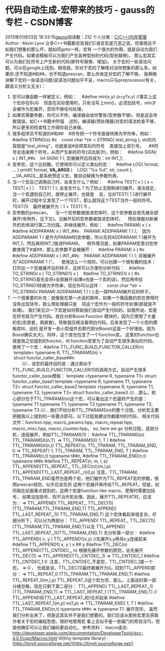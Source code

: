 # 代码自动生成-宏带来的技巧 - gauss的专栏 - CSDN博客
2013年01月03日 18:33:15[gauss](https://me.csdn.net/mathlmx)阅读数：212
个人分类：[C/C++/内存管理](https://blog.csdn.net/mathlmx/article/category/605906)
Author : Kevin Lynx
众多C++书籍都忠告我们C语言宏是万恶之首，但事情总不如我们想象的那么坏，就如同goto一样。宏有
一个很大的作用，就是自动为我们产生代码。如果说模板可以为我们产生各种型别的代码(型别替换)，
那么宏其实可以为我们在符号上产生新的代码(即符号替换、增加)。
关于宏的一些语法问题，可以在google上找到。相信我，你对于宏的了解绝对没你想象的那么多。如果你
还不知道#和##，也不知道prescan，那么你肯定对宏的了解不够。
我稍微讲解下宏的一些语法问题(说语法问题似乎不妥，macro只与preprocessor有关，跟语义分析又无关)：
1. 宏可以像函数一样被定义，例如：
   #define min(x,y) (x<y?x:y) //事实上这个宏存在BUG
   但是在实际使用时，只有当写上min()，必须加括号，min才会被作为宏展开，否则不做任何处理。
2. 如果宏需要参数，你可以不传，编译器会给你警告(宏参数不够)，但是这会导致错误。如C++书籍中所描
   述的，编译器(预处理器)对宏的语法检查不够，所以更多的检查性工作得你自己来做。
3. 很多程序员不知道的#和##
   #符号把一个符号直接转换为字符串，例如：
   #define STRING(x) #x
   const char *str = STRING( test_string ); str的内容就是"test_string"，也就是说#会把其后的符号
   直接加上双引号。
   ##符号会连接两个符号，从而产生新的符号(词法层次)，例如：
   #define SIGN( x ) INT_##x
   int SIGN( 1 ); 宏被展开后将成为：int INT_1; 
4. 变参宏，这个比较酷，它使得你可以定义类似的宏：
   #define LOG( format, ... ) printf( format, __VA_ARGS__ )
   LOG( "%s %d", str, count );
   __VA_ARGS__是系统预定义宏，被自动替换为参数列表。
5. 当一个宏自己调用自己时，会发生什么？例如：
   #define TEST( x ) ( x + TEST( x ) )
   TEST( 1 ); 会发生什么？为了防止无限制递归展开，语法规定，当一个宏遇到自己时，就停止展开，也就是
   说，当对TEST( 1 )进行展开时，展开过程中又发现了一个TEST，那么就将这个TEST当作一般的符号。TEST(1)
   最终被展开为：1 + TEST( 1) 。
6. 宏参数的prescan，
   当一个宏参数被放进宏体时，这个宏参数会首先被全部展开(有例外，见下文)。当展开后的宏参数被放进宏体时，
   预处理器对新展开的宏体进行第二次扫描，并继续展开。例如：
   #define PARAM( x ) x
   #define ADDPARAM( x ) INT_##x
   PARAM( ADDPARAM( 1 ) ); 
   因为ADDPARAM( 1 ) 是作为PARAM的宏参数，所以先将ADDPARAM( 1 )展开为INT_1，然后再将INT_1放进PARAM。
   例外情况是，如果PARAM宏里对宏参数使用了#或##，那么宏参数不会被展开：
   #define PARAM( x ) #x
   #define ADDPARAM( x ) INT_##x
   PARAM( ADDPARAM( 1 ) ); 将被展开为"ADDPARAM( 1 )"。
   使用这么一个规则，可以创建一个很有趣的技术：打印出一个宏被展开后的样子，这样可以方便你分析代码：
   #define TO_STRING( x ) TO_STRING1( x )
   #define TO_STRING1( x ) #x
   TO_STRING首先会将x全部展开(如果x也是一个宏的话)，然后再传给TO_STRING1转换为字符串，现在你可以这样：
   const char *str = TO_STRING( PARAM( ADDPARAM( 1 ) ) );去一探PARAM展开后的样子。
7. 一个很重要的补充：就像我在第一点说的那样，如果一个像函数的宏在使用时没有出现括号，那么预处理器只是
   将这个宏作为一般的符号处理(那就是不处理)。
我们来见识一下宏是如何帮助我们自动产生代码的。如我所说，宏是在符号层次产生代码。我在分析Boost.Function
模块时，因为它使用了大量的宏(宏嵌套，再嵌套)，导致我压根没看明白代码。后来发现了一个小型的模板库ttl，说的
是开发一些小型组件去取代部分Boost(这是一个好理由，因为Boost确实太大)。同样，这个库也包含了一个function库。
这里的function也就是我之前提到的functor。ttl.function库里为了自动产生很多类似的代码，使用了一个宏：
#define TTL_FUNC_BUILD_FUNCTOR_CALLER(n)  \
 template< typename R, TTL_TPARAMS(n) > \
 struct functor_caller_base##n \
        ///...
该宏的最终目的是：通过类似于TTL_FUNC_BUILD_FUNCTOR_CALLER(1)的调用方式，自动产生很多functor_caller_base模板：
template <typename R, typename T1> struct functor_caller_base1
template <typename R, typename T1, typename T2> struct functor_caller_base2
template <typename R, typename T1, typename T2, typename T3> struct functor_caller_base3
///... 
那么，核心部分在于TTL_TPARAMS(n)这个宏，可以看出这个宏最终产生的是：
typename T1
typename T1, typename T2
typename T1, typename T2, typename T3
///...
我们不妨分析TTL_TPARAMS(n)的整个过程。分析宏主要把握我以上提到的一些要点即可。以下过程我建议你翻着ttl的代码，
相关代码文件：function.hpp, macro_params.hpp, macro_repeat.hpp, macro_misc.hpp, macro_counter.hpp。
so, here we go 
分析过程，逐层分析，逐层展开，例如TTL_TPARAMS(1)：
#define TTL_TPARAMS(n) TTL_TPARAMSX(n,T)  
=> TTL_TPARAMSX( 1, T )
#define TTL_TPARAMSX(n,t) TTL_REPEAT(n, TTL_TPARAM, TTL_TPARAM_END, t)
=> TTL_REPEAT( 1, TTL_TPARAM, TTL_TPARAM_END, T )
#define TTL_TPARAM(n,t) typename t##n, 
#define TTL_TPARAM_END(n,t) typename t##n
#define TTL_REPEAT(n, m, l, p) TTL_APPEND(TTL_REPEAT_, TTL_DEC(n))(m,l,p) TTL_APPEND(TTL_LAST_REPEAT_,n)(l,p)
注意，TTL_TPARAM, TTL_TPARAM_END虽然也是两个宏，他们被作为TTL_REPEAT宏的参数，按照prescan规则，似乎应该先将
这两个宏展开再传给TTL_REPEAT。但是，如同我在前面重点提到的，这两个宏是function-like macro，使用时需要加括号，
如果没加括号，则不当作宏处理。因此，展开TTL_REPEAT时，应该为：
=> TTL_APPEND( TTL_REPEAT_, TTL_DEC(1))(TTL_TPARAM,TTL_TPARAM_END,T) TTL_APPEND( TTL_LAST_REPEAT_,1)(
TTL_TPARAM_END,T)
这个宏体看起来很复杂，仔细分析下，可以分为两部分：
TTL_APPEND( TTL_REPEAT_, TTL_DEC(1))(TTL_TPARAM,TTL_TPARAM_END,T)以及
TTL_APPEND( TTL_LAST_REPEAT_,1)(TTL_TPARAM_END,T)
先分析第一部分：
#define TTL_APPEND( x, y ) TTL_APPEND1(x,y) //先展开x,y再将x,y连接起来
#define TTL_APPEND1( x, y ) x ## y
#define TTL_DEC(n) TTL_APPEND(TTL_CNTDEC_, n)
根据先展开参数的原则，会先展开TTL_DEC(1)
=> TTL_APPEND(TTL_CNTDEC_,1) => TTL_CNTDEC_1 
#define TTL_CNTDEC_1 0  注意，TTL_CNTDEC_不是宏，TTL_CNTDEC_1是一个宏。
=> 0 ， 也就是说，TTL_DEC(1)最终被展开为0。回到TTL_APPEND部分：
=> TTL_REPEAT_0 (TTL_TPARAM,TTL_TPARAM_END,T) 
#define TTL_REPEAT_0(m,l,p)
TTL_REPEAT_0这个宏为空，那么，上面说的第一部分被忽略，现在只剩下第二部分：
TTL_APPEND( TTL_LAST_REPEAT_,1)(TTL_TPARAM_END,T)
=> TTL_LAST_REPEAT_1 (TTL_TPARAM_END,T) // TTL_APPEND将TTL_LAST_REPEAT_和1合并起来
#define TTL_LAST_REPEAT_1(m,p) m(1,p)
=> TTL_TPARAM_END( 1, T )
#define TTL_TPARAM_END(n,t) typename t##n
=> typename T1  展开完毕。
虽然我们分析出来了，但是这其实并不是我们想要的。我们应该从那些宏里去获取作者关于宏的编程思想。很好地使用宏
看上去似乎是一些偏门的奇技淫巧，但是他确实可以让我们编码更自动化。
参考资料：
macro语法: http://developer.apple.com/documentation/DeveloperTools/gcc-4.0.1/cpp/Macros.html
ttl(tiny template library) : [http://tinytl.sourceforge.net/](http://tinytl.sourceforge.net/)
